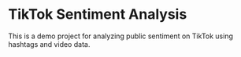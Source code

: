 # TikTok Sentiment Analysis

This is a demo project for analyzing public sentiment on TikTok using hashtags and video data.
